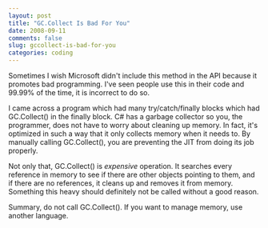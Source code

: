 ```yaml
---
layout: post
title: "GC.Collect Is Bad For You"
date: 2008-09-11
comments: false
slug: gccollect-is-bad-for-you
categories: coding
---
```

Sometimes I wish Microsoft didn't include this method in the API because it promotes bad programming.  I've seen people use this in their code and 99.99% of the time, it is incorrect to do so.

I came across a program which had many try/catch/finally blocks which had GC.Collect() in the finally block.  C# has a garbage collector so you, the programmer, does not have to worry about cleaning up memory.  In fact, it's optimized in such a way that it only collects memory when it needs to.  By manually calling GC.Collect(), you are preventing the JIT from doing its job properly.

Not only that, GC.Collect() is *expensive* operation.  It searches every reference in memory to see if there are other objects pointing to them, and if there are no references, it cleans up and removes it from memory.  Something this heavy should definitely not be called without a good reason.

Summary, do not call GC.Collect().  If you want to manage memory, use another language.

